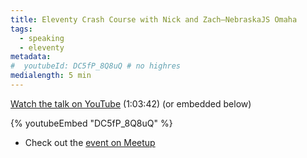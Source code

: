 ```yaml
---
title: Eleventy Crash Course with Nick and Zach—NebraskaJS Omaha
tags:
  - speaking
  - eleventy
metadata:
#  youtubeId: DC5fP_8Q8uQ # no highres
medialength: 5 min
---
```


[Watch the talk on YouTube](https://www.youtube.com/watch?v=DC5fP_8Q8uQ) (1:03:42) (or embedded below)

{% youtubeEmbed "DC5fP_8Q8uQ" %}

* Check out the [event on Meetup](https://www.meetup.com/nebraskajs/events/dxndfdybccbkb/)


